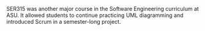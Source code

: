 SER315 was another major course in the Software Engineering curriculum at ASU. It allowed students to continue practicing UML diagramming and introduced Scrum in a semester-long project.